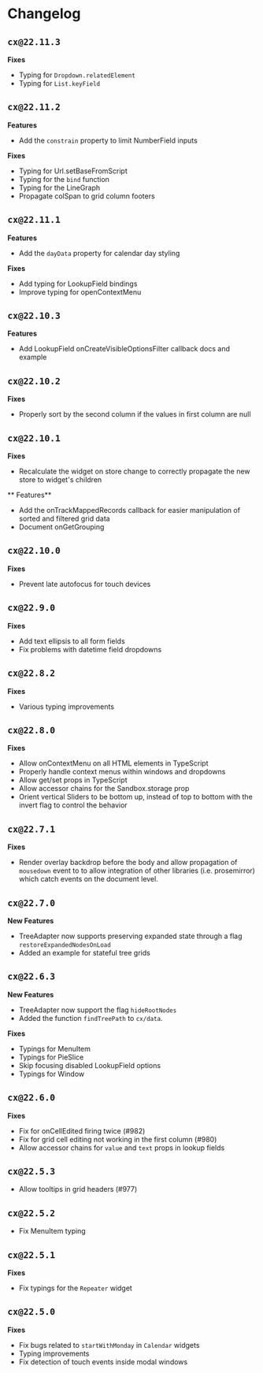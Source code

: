 # Changelog

<!--- ## Unreleased -->

## `cx@22.11.3`

**Fixes**

-  Typing for `Dropdown.relatedElement`
-  Typing for `List.keyField`

## `cx@22.11.2`

**Features**

-  Add the `constrain` property to limit NumberField inputs

**Fixes**

-  Typing for Url.setBaseFromScript
-  Typing for the `bind` function
-  Typing for the LineGraph
-  Propagate colSpan to grid column footers

## `cx@22.11.1`

**Features**

-  Add the `dayData` property for calendar day styling

**Fixes**

-  Add typing for LookupField bindings
-  Improve typing for openContextMenu

## `cx@22.10.3`

**Features**

-  Add LookupField onCreateVisibleOptionsFilter callback docs and example

## `cx@22.10.2`

**Fixes**

-  Properly sort by the second column if the values in first column are null

## `cx@22.10.1`

**Fixes**

-  Recalculate the widget on store change to correctly propagate the new store to widget's children

** Features**

-  Add the onTrackMappedRecords callback for easier manipulation of sorted and filtered grid data
-  Document onGetGrouping

## `cx@22.10.0`

**Fixes**

-  Prevent late autofocus for touch devices

## `cx@22.9.0`

**Fixes**

-  Add text ellipsis to all form fields
-  Fix problems with datetime field dropdowns

## `cx@22.8.2`

**Fixes**

-  Various typing improvements

## `cx@22.8.0`

**Fixes**

-  Allow onContextMenu on all HTML elements in TypeScript
-  Properly handle context menus within windows and dropdowns
-  Allow get/set props in TypeScript
-  Allow accessor chains for the Sandbox.storage prop
-  Orient vertical Sliders to be bottom up, instead of top to bottom with the invert flag to control the behavior

## `cx@22.7.1`

**Fixes**

-  Render overlay backdrop before the body and allow propagation of `mousedown` event to to allow integration of other libraries (i.e. prosemirror) which catch events on the document level.

## `cx@22.7.0`

**New Features**

-  TreeAdapter now supports preserving expanded state through a flag `restoreExpandedNodesOnLoad`
-  Added an example for stateful tree grids

## `cx@22.6.3`

**New Features**

-  TreeAdapter now support the flag `hideRootNodes`
-  Added the function `findTreePath` to `cx/data`.

**Fixes**

-  Typings for MenuItem
-  Typings for PieSlice
-  Skip focusing disabled LookupField options
-  Typings for Window

## `cx@22.6.0`

**Fixes**

-  Fix for onCellEdited firing twice (#982)
-  Fix for grid cell editing not working in the first column (#980)
-  Allow accessor chains for `value` and `text` props in lookup fields

## `cx@22.5.3`

-  Allow tooltips in grid headers (#977)

## `cx@22.5.2`

-  Fix MenuItem typing

## `cx@22.5.1`

**Fixes**

-  Fix typings for the `Repeater` widget

## `cx@22.5.0`

**Fixes**

-  Fix bugs related to `startWithMonday` in `Calendar` widgets
-  Typing improvements
-  Fix detection of touch events inside modal windows
